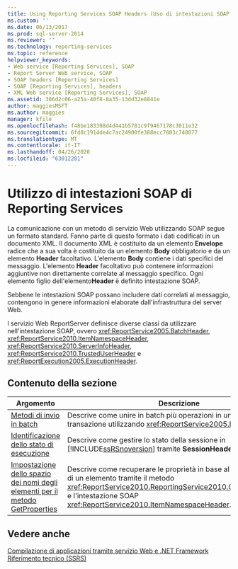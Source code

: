 ```yaml
---
title: Using Reporting Services SOAP Headers (Uso di intestazioni SOAP di Reporting Services) | Microsoft Docs
ms.custom: ''
ms.date: 06/13/2017
ms.prod: sql-server-2014
ms.reviewer: ''
ms.technology: reporting-services
ms.topic: reference
helpviewer_keywords:
- Web service [Reporting Services], SOAP
- Report Server Web service, SOAP
- SOAP headers [Reporting Services]
- SOAP [Reporting Services], headers
- XML Web service [Reporting Services], SOAP
ms.assetid: 306d2c06-a25a-40f8-8a35-13dd32e8841e
author: maggiesMSFT
ms.author: maggies
manager: kfile
ms.openlocfilehash: f48be183398d4d441b5781c9f9467178c3011e32
ms.sourcegitcommit: 6fd8c1914de4c7ac24900fe388ecc7883c740077
ms.translationtype: MT
ms.contentlocale: it-IT
ms.lasthandoff: 04/26/2020
ms.locfileid: "63012281"
---
```

# <a name="using-reporting-services-soap-headers"></a>Utilizzo di intestazioni SOAP di Reporting Services
  La comunicazione con un metodo di servizio Web utilizzando SOAP segue un formato standard. Fanno parte di questo formato i dati codificati in un documento XML. Il documento XML è costituito da un elemento **Envelope** radice che a sua volta è costituito da un elemento **Body** obbligatorio e da un elemento **Header** facoltativo. L'elemento **Body** contiene i dati specifici del messaggio. L'elemento **Header** facoltativo può contenere informazioni aggiuntive non direttamente correlate al messaggio specifico. Ogni elemento figlio dell'elemento**Header** è definito intestazione SOAP.  
  
 Sebbene le intestazioni SOAP possano includere dati correlati al messaggio, contengono in genere informazioni elaborate dall'infrastruttura del server Web.  
  
 l servizio Web ReportServer definisce diverse classi da utilizzare nell'intestazione SOAP, ovvero <xref:ReportService2005.BatchHeader>, <xref:ReportService2010.ItemNamespaceHeader>, <xref:ReportService2010.ServerInfoHeader>, <xref:ReportService2010.TrustedUserHeader> e <xref:ReportExecution2005.ExecutionHeader>.  
  
## <a name="in-this-section"></a>Contenuto della sezione  
  
|Argomento|Descrizione|  
|-----------|-----------------|  
|[Metodi di invio in batch](batching-methods.md)|Descrive come unire in batch più operazioni in una singola transazione utilizzando <xref:ReportService2005.BatchHeader>.|  
|[Identificazione dello stato di esecuzione](identifying-execution-state.md)|Descrive come gestire lo stato della sessione in [!INCLUDE[ssRSnoversion](../../includes/ssrsnoversion-md.md)] tramite **SessionHeader**.|  
|[Impostazione dello spazio dei nomi degli elementi per il metodo GetProperties](setting-the-item-namespace-for-the-getproperties-method.md)|Descrive come recuperare le proprietà in base al percorso o all'ID di un elemento tramite il metodo <xref:ReportService2010.ReportingService2010.GetProperties%2A> e l'intestazione SOAP <xref:ReportService2010.ItemNamespaceHeader>.|  
  
## <a name="see-also"></a>Vedere anche  
 [Compilazione di applicazioni tramite servizio Web e .NET Framework](../report-server-web-service/net-framework/building-applications-using-the-web-service-and-the-net-framework.md)   
 [Riferimento tecnico &#40;SSRS&#41;](../technical-reference-ssrs.md)  
  
  

